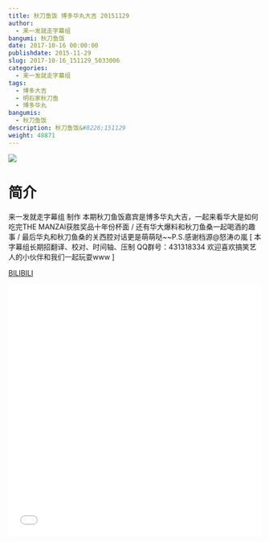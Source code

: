 ```yaml
---
title: 秋刀鱼饭 博多华丸大吉 20151129
author: 
  - 来一发就走字幕组
bangumi: 秋刀鱼饭
date: 2017-10-16 00:00:00
publishdate: 2015-11-29
slug: 2017-10-16_151129_5033006
categories: 
  - 来一发就走字幕组
tags: 
  - 博多大吉
  - 明石家秋刀鱼
  - 博多华丸
bangumis: 
  - 秋刀鱼饭
description: 秋刀鱼饭&#8226;151129
weight: 48871
---
```


![](https://i.imgur.com/X0KCC2p.jpg)

# 简介  
来一发就走字幕组 制作 本期秋刀鱼饭嘉宾是博多华丸大吉，一起来看华大是如何吃完THE MANZAI获胜奖品十年份杯面 / 还有华大爆料和秋刀鱼桑一起喝酒的趣事 / 最后华丸和秋刀鱼桑的关西腔对话更是萌萌哒~~P.S.感谢档源@怒涛の嵐 [ 本字幕组长期招翻译、校对、时间轴、压制   QQ群号：431318334 欢迎喜欢搞笑艺人的小伙伴和我们一起玩耍www ]

  [BILIBILI](https://www.bilibili.com/video/av5033006/)


<div class="vcontainer">  <iframe class='video' src="//www.bilibili.com/blackboard/player.html?aid=5033006" width="100%" height="500" frameborder="0" allowfullscreen="allowfullscreen"></iframe></div>
